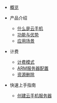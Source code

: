 * [概览](/uphone/README.md)
* 产品介绍   <!-- 以下是参考的目录模版，旨在建议产品文档应该包含的内容模块。实际章节划分可根据实际内容进行调整 -->
   * [什么是云手机](/uphone/_whatUphone.md)
   * [功能与优势](/uphone/_function.md)
   * [应用场景](/uphone/_application.md)

* 计费
   * [计费模式](/uphone/price.md#计费模式)
   * [ARM服务器配置](/uphone/price.md#AMR服务器配置)
   * [资源删除](/uphone/price.md#资源删除)

* 快速上手指南
  * [创建云手机服务器](/uphone/signin.md#创建云手机服务器)
   
